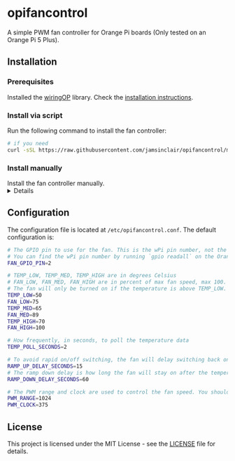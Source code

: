# opifancontrol

A simple PWM fan controller for Orange Pi boards (Only tested on an Orange Pi 5 Plus). 

## Installation

### Prerequisites

Installed the [wiringOP](https://github.com/orangepi-xunlong/wiringOP) library. Check the [installation instructions](https://github.com/orangepi-xunlong/wiringOP#how-to-download-wiringop).

### Install via script

Run the following command to install the fan controller:

```bash
# if you need 
curl -sSL https://raw.githubusercontent.com/jamsinclair/opifancontrol/main/install.sh | bash
```

### Install manually

<summary>
Install the fan controller manually.
<details>

1. Copy the `opifancontrol.sh` script to `/usr/local/bin/` and make it executable:

```bash
cp opifancontrol.sh /usr/local/bin/opifancontrol
chmod +x /usr/local/bin/opifancontrol
```

1. Copy the `opifancontrol.conf` file to `/etc/`:

```bash
cp opifancontrol.conf /etc/
```

1. Copy the `opifancontrol.service` file to `/etc/systemd/system/`:

```bash
cp opifancontrol.service /etc/systemd/system/
```

1. Enable the service:

```bash
systemctl enable opifancontrol.service
```
</details>
</summary>

## Configuration

The configuration file is located at `/etc/opifancontrol.conf`. The default configuration is:

```bash
# The GPIO pin to use for the fan. This is the wPi pin number, not the physical pin number.
# You can find the wPi pin number by running `gpio readall` on the Orange Pi.
FAN_GPIO_PIN=2

# TEMP_LOW, TEMP_MED, TEMP_HIGH are in degrees Celsius
# FAN_LOW, FAN_MED, FAN_HIGH are in percent of max fan speed, max 100.
# The fan will only be turned on if the temperature is above TEMP_LOW.
TEMP_LOW=50
FAN_LOW=75
TEMP_MED=65
FAN_MED=89
TEMP_HIGH=70
FAN_HIGH=100

# How frequently, in seconds, to poll the temperature data
TEMP_POLL_SECONDS=2

# To avoid rapid on/off switching, the fan will delay switching back on if it was recently turned off.
RAMP_UP_DELAY_SECONDS=15
# The ramp down delay is how long the fan will stay on after the temperature drops below the threshold.
RAMP_DOWN_DELAY_SECONDS=60

# The PWM range and clock are used to control the fan speed. You shouldn't need to change these unless you know what you're doing.
PWM_RANGE=1024
PWM_CLOCK=375
```

## License

This project is licensed under the MIT License - see the [LICENSE](LICENSE) file for details.
